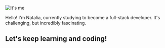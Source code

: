 ![It's me](https://i.ibb.co/16GNwLq/b-152091.png)

Hello! I'm Natalia, currently studying to become a full-stack developer. 
It's challenging, but incredibly fascinating. 
## Let's keep learning and coding! 

